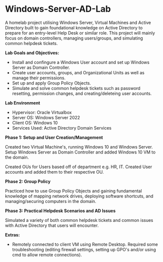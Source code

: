 # Windows-Server-AD-Lab
A homelab project utilising Windows Server, Virtual Machines and Active Directory built to gain foundational knowledge on Active Directory to prepare for an entry-level Help Desk or similar role. This project will mainly focus on domain controllers, managing users/groups, and simulating common helpdesk tickets.  

**Lab Goals and Objectives:**

* Install and confingure a Windows User account and set up Windows Server as Domain Controller.
* Create user accounts, groups, and Organizational Units as well as manage their permissions.
* Set up and apply Group Policy Objects.
* Simulate and solve common helpdesk tickets such as password resetting, permission changes, and creating/deleteing user accounts.

**Lab Environment**

* Hypervisor: Oracle Virtualbox
* Server OS: Windows Server 2022
* Client OS: Windows 10
* Services Used: Active Directory Domain Services

**Phase 1: Setup and User Creation/Management** 

Created two Virtual Machine's, running Windows 10 and Windows Server. Setup Windows Server as Domain Controller and added Windows 10 VM to the domain. 


Created OUs for Users based off of department e.g. HR, IT. Created User accounts and added them to their respective OU. 


**Phase 2: Group Policy**

Practiced how to use Group Policy Objects and gaining fundamental knowledge of mapping network drives, deploying software shortcuts, and managing/securing computers in the domain. 

**Phase 3: Practical Helpdesk Scenarios and AD Issues**  

Simulated a variety of both common helpdesk tickets and common issues with Active Directory that users will encounter. 


**Extras:** 

* Remotely connected to client VM using Remote Desktop. Required some troubleshooting (editing firewall settings, setting up GPO's and/or using cmd to allow remote connections).

